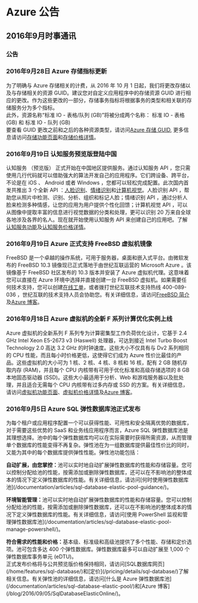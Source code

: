 <properties
	pageTitle="历史公告 2016年9月 | Azure"
    description="历史公告 2016年9月"
    services=""
    documentationCenter=""
    authors="" 
    manager=""
    editor=""
    tags=""/>

<tags ms.service="what-is-new_archives" ms.date="" wacn.date="" wacn.lang="cn"/>

# Azure 公告
## 2016年9月时事通讯

### 公告
### 2016年9月28日 Azure 存储指标更新

为了明确与 Azure 存储相关的计费，从 2016 年 10 月 1 日起，我们将更改存储以及与存储相关的资源 GUID。建议您对自定义应用程序中的存储资源 GUID 进行相应的更改。作为这些更改的一部分，存储事务指标将根据事务的类型和相关联的存储服务分为多个指标。<br/>
此外，资源名称“标准 IO - 表格/队列 (GB)”将被分成两个名称： 标准 IO - 表格 (GB)   和   标准 IO - 队列 (GB) <br/>
要查看 GUID 更改之前和之后的各种资源类型，请访问[Azure 存储 GUID](/support/announcement/guids-migration-storage-transactions/), 更多信息请访问[存储功能页面](/home/features/storage/)和[存储价格详情](/pricing/details/storage/)。							   

### 2016年9月19日 认知服务预览版登陆中国  

认知服务 （预览版） 正式开始在中国地区提供服务。通过认知服务 API ，您只需使用几行代码就可以借助强大的算法开发自己的应用程序。它们跨设备、跨平台，不论是在 iOS 、 Android 或者 Windows ，您都可以轻松完成配置。此次国内首发共推出 3 个全新 API ：[人脸识别](/home/features/cognitive-services/face/)、[情绪识别](/home/features/cognitive-services/emotion/)和[计算机视觉](/home/features/cognitive-services/computer-vision/)。人脸识别 API ，帮助您从照片中检测、识别、分析、组织和标记人脸；情绪识别 API ，通过分析人脸来检测多种情感，让您的应用为用户提供个性化回馈；计算机视觉 API ，可以从图像中提取丰富的信息进行视觉数据的分类和处理，更可以识别 20 万来自全球各地涉及各界的名人。现在就开始使用认知服务 API 来创建自己的应用吧。了解[认知服务功能](/home/features/cognitive-services/)及[认知服务价格详情](/pricing/details/cognitive-services/)。


### 2016年9月19日 Azure 正式支持 FreeBSD 虚拟机镜像  

FreeBSD 是一个卓越的操作系统，可用于服务器，桌面和嵌入式平台。由微软发布的 FreeBSD 10.3 镜像现已正式落地于由世纪互联运营的 Microsoft Azure 。该镜像基于 FreeBSD 社区发布的 10.3 版本并安装了 Azure 虚拟机代理。这意味着您可以直接在 Azure 环境中选择并直接创建一台 FreeBSD 虚拟机。如果需要任何技术支持，您可以创建[在线工单](/zh-cn/support/support-ticket-form/)，或者拨打世纪互联技术支持热线 400-089-036 ，世纪互联的技术支持人员会协助您。有关详细信息，请访问[FreeBSD 简介](/documentation/articles/virtual-machines-freebsd-intro-on-azure/)及[Azure 博客](/blog/2016/09/19/AzureFreeBSD/")。


### 2016年9月18日 Azure 虚拟机的全新 F 系列计算优化实例上线 

Azure 虚拟机的全新系列 F 系列专为计算密集型工作负荷优化设计，它基于 2.4 GHz Intel Xeon E5-2673 v3 (Haswell) 处理器，可达到接近 Intel Turbo Boost Technology 2.0 高达 3.2 GHz 的时钟速度。这些大小不仅具有与 Dv2 系列相同的 CPU 性能，而且每小时价格更低，这使得它们成为 Azure 性价比最佳的产品。这些虚拟机的大小可为 1 核、2 核、4 核、8 核和 16 核，配有 2 GB 随机存取内存 (RAM)，并且每个 CPU 内核带有可用于优化标准和高级存储选项的 8 GB 本地固态驱动器 (SSD)。这些大小最适用于分析、Web 和游戏服务器以及批处理，并且适合无需每个 CPU 内核带有过多内存或 SSD 的方案。有关详细信息，请访问[虚拟机功能页面](/home/features/virtual-machines/)、[虚拟机价格详情](/pricing/details/virtual-machines/)及[Azure 博客](/blog/2016/09/15/NewFVM/)。

### 2016年9月5日 Azure SQL 弹性数据库池正式发布

为每个租户或应用程序配置一个可以获得性能、可用性和安全隔离优势的数据库，对于需要这些优势的 SaaS 和业务线应用程序而言，Azure SQL 弹性数据库池是其理想选择。池中的每个弹性数据库均可以在实际需要时获得所需资源，从而管理单个数据库的性能变得不再复杂。弹性池在为一组数据库提供最佳性价比的同时，又能为其中的每个数据库提供弹性性能。弹性池功能包括：
<P><B>自动扩展，由您掌控：</B>池可以实时地自动扩展弹性数据库的性能和存储容量。您可以控制分配给池的性能，按需添加或删除弹性数据库，还可以在不影响池的整体成本的情况下定义弹性数据库的性能。有关详细信息，请访问[何时使用弹性数据库池](/documentation/articles/sql-database-elastic-pool-guidance/)。
<P><B>环境智能管理：</B>池可以实时地自动扩展弹性数据库的性能和存储容量。您可以控制分配给池的性能，按需添加或删除弹性数据库，还可以在不影响池的整体成本的情况下定义弹性数据库的性能。有关详细信息，请访问[使用 PowerShell 监视和管理弹性数据库池](/documentation/articles/sql-database-elastic-pool-manage-powershell/)。
<P><B>符合需求的性能和价格：</B>基本级、标准级和高级池提供了多个性能、存储和定价选项。池可包含多达 400 个弹性数据库。弹性数据库最多可以自动扩展至 1,000 个弹性数据库事务单元 (eDTU)。
<br/>正式发布价格将与公共预览版价格保持相同，请访问[SQL数据库网页](/home/features/sql-database/)和[定价](/pricing/details/sql-database/)了解相关信息。有关弹性池的详细信息，请访问[什么是 Azure 弹性数据库池](/documentation/articles/sql-database-elastic-pool/)和[Azure 博客](/blog/2016/09/05/SqlDatabaseElasticOnline/)。
